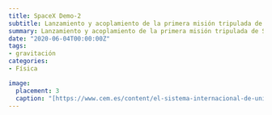 ```yaml
---
title: SpaceX Demo-2
subtitle: Lanzamiento y acoplamiento de la primera misión tripulada de SpaceX
summary: Lanzamiento y acoplamiento de la primera misión tripulada de SpaceX.
date: "2020-06-04T00:00:00Z"
tags:
- gravitación
categories:
- Física

image:
  placement: 3
  caption: "[https://www.cem.es/content/el-sistema-internacional-de-unidades-si](https://www.cem.es/content/el-sistema-internacional-de-unidades-si)"
---
```


<canvas id="h-t"></canvas>

<script>
	var ctx = document.getElementById('h-t').getContext('2d');
	var chart = new Chart(ctx, {
	    // The type of chart we want to create
	    type: 'line',

	    // The data for our dataset
	    data: {
	        labels: ['January', 'February', 'March', 'April', 'May', 'June', 'July'],
	        datasets: [{
	            label: 'My First dataset',
	            backgroundColor: 'rgb(255, 99, 132)',
	            borderColor: 'rgb(255, 99, 132)',
	            data: [0, 10, 5, 2, 20, 30, 45]
	        }]
	    },

	    // Configuration options go here
	    options: {}
	});
</script>